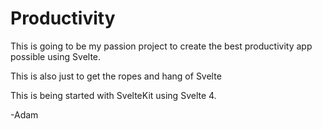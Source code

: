 # Productivity

This is going to be my passion project to create the best productivity app possible using Svelte.

This is also just to get the ropes and hang of Svelte

This is being started with SvelteKit using Svelte 4.

-Adam
